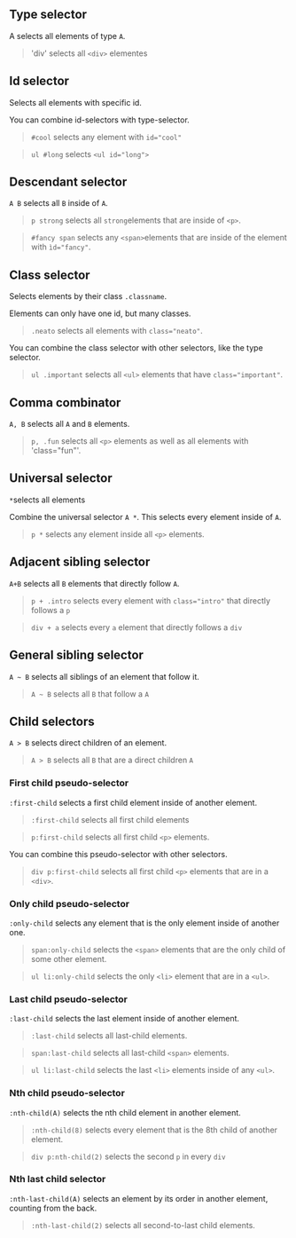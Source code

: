 ## Type selector

A selects all elements of type `A`.

> 'div' selects all `<div>` elementes

## Id selector

Selects all elements with specific id.

You can combine id-selectors with type-selector.

> `#cool` selects any element with `id="cool"`

> `ul #long` selects `<ul id="long">`

## Descendant selector

`A B` selects all `B` inside of `A`.

> `p strong` selects all `strong`elements that are inside of `<p>`.

> `#fancy span` selects any `<span>`elements that are inside of the element with `ìd="fancy"`.

## Class selector

Selects elements by their class `.classname`.

Elements can only have one id, but many classes.

> `.neato` selects all elements with `class="neato"`.

You can combine the class selector with other selectors, like the type selector.

> `ul .important` selects all `<ul>` elements that have `class="important"`.

## Comma combinator

`A, B` selects all `A` and `B` elements.

> `p, .fun` selects all `<p>` elements as well as all elements with 'class="fun"'.

## Universal selector

`*`selects all elements

Combine the universal selector `A *`. This selects every element inside of `A`.

> `p *` selects any element inside all `<p>` elements.

## Adjacent sibling selector

`A+B` selects all `B` elements that directly follow `A`.

> `p + .intro` selects every element with `class="intro"` that directly follows a `p`

> `div + a` selects every `a` element that directly follows a `div`

## General sibling selector

`A ~ B` selects all siblings of an element that follow it.

> `A ~ B` selects all `B` that follow a `A`

## Child selectors

`A > B` selects direct children of an element.

> `A > B` selects all `B` that are a direct children `A`

### First child pseudo-selector

`:first-child` selects a first child element inside of another element.

> `:first-child` selects all first child elements

> `p:first-child` selects all first child `<p>` elements.

You can combine this pseudo-selector with other selectors.

> `div p:first-child` selects all first child `<p>` elements that are in a `<div>`.

### Only child pseudo-selector

`:only-child` selects any element that is the only element inside of another one.

> `span:only-child` selects the `<span>` elements that are the only child of some other element.

> `ul li:only-child` selects the only `<li>` element that are in a `<ul>`.

### Last child pseudo-selector

`:last-child` selects the last element inside of another element.

> `:last-child` selects all last-child elements.

> `span:last-child` selects all last-child `<span>` elements.

> `ul li:last-child` selects the last `<li>` elements inside of any `<ul>`.

### Nth child pseudo-selector

`:nth-child(A)` selects the nth child element in another element.

> `:nth-child(8)` selects every element that is the 8th child of another element.

> `div p:nth-child(2)` selects the second `p` in every `div`

### Nth last child selector

`:nth-last-child(A)` selects an element by its order in another element, counting from the back.

> `:nth-last-child(2)` selects all second-to-last child elements.
